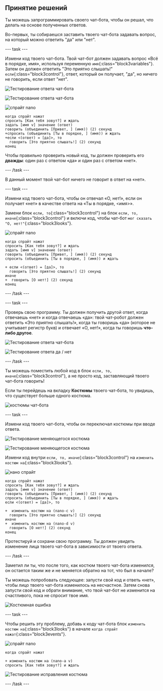 ## Принятие решений

Ты можешь запрограммировать своего чат-бота, чтобы он решал, что делать на основе полученных ответов.

Во-первых, ты собираешся заставить твоего чат-бота задавать вопрос, на который можно ответить "да" или "нет".

\--- task \---

Измени код твоего чат-бота. Твой чат-бот должен задавать вопрос «Всё в порядке, имя», используя переменную `имя`{:class="block3variables"}. Затем он должен ответить "Это приятно слышать!" `если`{:class="block3control"}, ответ, который он получает, "да", но ничего не говорить, если ответ "нет".

![Тестирование ответа чат-бота](images/chatbot-if-test1-annotated.png)

![Тестирование ответа чат-бота](images/chatbot-if-test2.png)

![спрайт nano](images/nano-sprite.png)

```blocks3
когда спрайт нажат
спросить [Как тебя зовут?] и ждать
задать [имя v] значение (ответ)
говорить (объединить [Привет, ] (имя)) (2) секунд
+спросить (объединить [Ты в порядке, ] (имя)) и ждать
+если <(ответ) = [да]>, то 
  говорить [Это приятно слышать!] (2) секунд
конец
```

Чтобы правильно проверить новый код, ты должен проверить его **дважды**: один раз с ответом «да» и один раз с ответом «нет».

\--- /task \---

В данный момент твой чат-бот ничего не говорит в ответ на «нет».

\--- task \---

Измени код твоего чат-бота, чтобы он отвечал «О, нет!», если он получает «нет» в качестве ответа на «Ты в порядке, <имя>».

Замени блок `если, то`{:class="block3control"} на блок `если, то, иначе`{:class="block3control"} и включи код, чтобы чат-бот `мог сказать "О, нет!"`{:class="block3looks"}.

![спрайт nano](images/nano-sprite.png)

```blocks3
когда спрайт нажат
спросить [Как тебя зовут?] и ждать
задать [имя v] значение (ответ)
говорить (объединить [Привет, ] (имя)) (2) секунд
спросить (объединить [Ты в порядке, ] (имя)) и ждать

+ если <(ответ) = [да]>, то 
  говорить [Это приятно слышать!] (2) секунд
иначе 
+  говорить [О нет!] (2) секунд
конец
```

\--- /task \---

\--- task \---

Проверь свою программу. Ты должен получить другой ответ, когда отвечаешь «нет» и когда отвечаешь «да»: твой чат-робот должен ответить «Это приятно слышать!», когда ты говоришь «да» (которое не учитывает регистр букв) и отвечает «О, нет!», когда ты говоришь **что-либо другое**.

![Тестирование ответа чат-бота](images/chatbot-if-test2.png)

![Тестирование ответа да / нет](images/chatbot-if-else-test.png)

\--- /task \---

Ты можешь поместить любой код в блок `если, то, иначе`{:class="block3control"}, а не просто код, заставляющий твоего чат-бота говорить!

Если ты перейдешь на вкладку **Костюмы** твоего чат-бота, то увидишь, что существует больше одного костюма.

![костюмы чат-бота](images/chatbot-costume-view-annotated.png)

\--- task \---

Измени код твоего чат-бота, чтобы он переключал костюмы при вводе ответа.

![Тестирование меняющегося костюма](images/chatbot-costume-test1.png)

![Тестирование меняющегося костюма](images/chatbot-costume-test2.png)

Измени код внутри `если, то, иначе`{:class="block3control"} на `изменить костюм на`{:class="block3looks"}.

![нано спрайт](images/nano-sprite.png)

```blocks3
когда спрайт нажат
спросить [Как тебя зовут?] и ждать
задать [имя v] значение (ответ)
говорить (объединить [Привет, ] (имя)) (2) секунд
спросить (объединить [Ты в порядке, ] (имя)) и ждать
если <(ответ) = [да]>, то 

+  изменить костюм на (nano-c v)
  говорить [Это приятно слышать!] (2) секунд
иначе 
+  изменить костюм на (nano-d v)
  говорить [О нет!] (2) секунд
конец
```

Протестируй и сохрани свою программу. Ты должен увидеть изменение лица твоего чат-бота в зависимости от твоего ответа.

\--- /task \---

Заметил ли ты, что после того, как костюм твоего чат-бота изменился, он остается таким же и не меняется обратно на тот, что был в начале?

Ты можешь попробовать следующее: запусти свой код и ответь «нет», чтобы лицо твоего чат-бота изменилось на несчастное. Затем снова запусти свой код и обрати внимание, что твой чат-бот не изменится на счастливого, пока не спросит твое имя.

![Костюмная ошибка](images/chatbot-costume-bug-test.png)

\--- task \---

Чтобы решить эту проблему, добавь к коду чат-бота блок `изменить костюм на`{:class="block3looks"} в начале `когда спрайт нажат`{:class="block3events"}.

![спрайт nano](images/nano-sprite.png)

```blocks3
когда спрайт нажат

+ изменить костюм на (nano-a v)
спросить [Как тебя зовут?] и ждать
```

![Тестирование исправления костюма](images/chatbot-costume-fix-test.png)

\--- /task \---